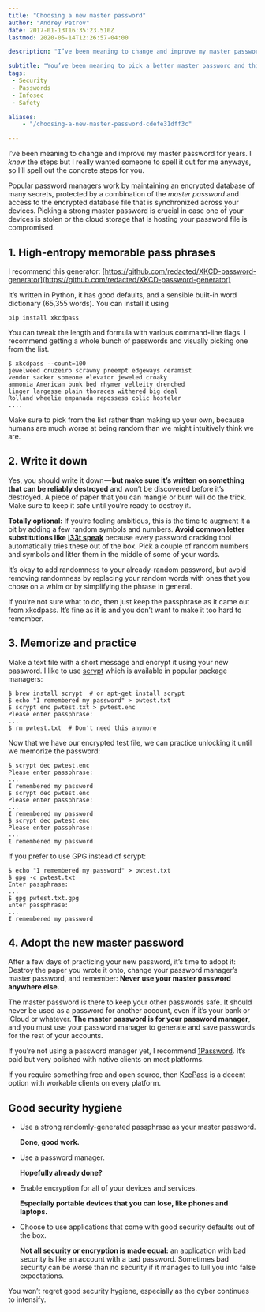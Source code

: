 ```yaml
---
title: "Choosing a new master password"
author: "Andrey Petrov"
date: 2017-01-13T16:35:23.510Z
lastmod: 2020-05-14T12:26:57-04:00

description: "I’ve been meaning to change and improve my master password for years. I knew the steps but I really wanted someone to spell it out for me anyways, so I’ll spell out the concrete steps for you…"

subtitle: "You’ve been meaning to pick a better master password and this article is your excuse: Step by step, the best practices are spelled out."
tags:
 - Security
 - Passwords
 - Infosec
 - Safety

aliases:
    - "/choosing-a-new-master-password-cdefe31dff3c"

---
```


I’ve been meaning to change and improve my master password for years. I _knew_ the steps but I really wanted someone to spell it out for me anyways, so I’ll spell out the concrete steps for you.

Popular password managers work by maintaining an encrypted database of many secrets, protected by a combination of the _master password_ and access to the encrypted database file that is synchronized across your devices. Picking a strong master password is crucial in case one of your devices is stolen or the cloud storage that is hosting your password file is compromised.

## 1. High-entropy memorable pass phrases

I recommend this generator:
[https://github.com/redacted/XKCD-password-generator](https://github.com/redacted/XKCD-password-generator)

It’s written in Python, it has good defaults, and a sensible built-in word dictionary (65,355 words). You can install it using 
```
pip install xkcdpass
```

You can tweak the length and formula with various command-line flags. I recommend getting a whole bunch of passwords and visually picking one from the list.

```
$ xkcdpass --count=100
jewelweed cruzeiro scrawny preempt edgeways ceramist
vendor sacker someone elevator jeweled croaky
ammonia American bunk bed rhymer velleity drenched
linger largesse plain thoraces withered big deal
Rolland wheelie empanada repossess colic hosteler
....
```


Make sure to pick from the list rather than making up your own, because humans are much worse at being random than we might intuitively think we are.

## 2. Write it down

Yes, you should write it down — **but make sure it’s written on something that can be reliably destroyed** and won’t be discovered before it’s destroyed. A piece of paper that you can mangle or burn will do the trick. Make sure to keep it safe until you’re ready to destroy it.

**Totally optional:** If you’re feeling ambitious, this is the time to augment it a bit by adding a few random symbols and numbers. **Avoid common letter substitutions like** [**l33t speak**](https://en.wikipedia.org/wiki/Leet) because every password cracking tool automatically tries these out of the box. Pick a couple of random numbers and symbols and litter them in the middle of some of your words.

It’s okay to add randomness to your already-random password, but avoid removing randomness by replacing your random words with ones that you chose on a whim or by simplifying the phrase in general.

If you’re not sure what to do, then just keep the passphrase as it came out from xkcdpass. It’s fine as it is and you don’t want to make it too hard to remember.

## 3. Memorize and practice

Make a text file with a short message and encrypt it using your new password. I like to use [scrypt](https://www.tarsnap.com/scrypt.html) which is available in popular package managers:

```
$ brew install scrypt  # or apt-get install scrypt
$ echo "I remembered my password" > pwtest.txt
$ scrypt enc pwtest.txt > pwtest.enc
Please enter passphrase:
...
$ rm pwtest.txt  # Don't need this anymore
```


Now that we have our encrypted test file, we can practice unlocking it until we memorize the password:

```
$ scrypt dec pwtest.enc
Please enter passphrase:
...
I remembered my password
$ scrypt dec pwtest.enc
Please enter passphrase:
...
I remembered my password
$ scrypt dec pwtest.enc
Please enter passphrase:
...
I remembered my password
```


If you prefer to use GPG instead of scrypt:

```
$ echo "I remembered my password" > pwtest.txt
$ gpg -c pwtest.txt
Enter passphrase:
...
$ gpg pwtest.txt.gpg
Enter passphrase:
...
I remembered my password
```


## 4. Adopt the new master password

After a few days of practicing your new password, it’s time to adopt it: Destroy the paper you wrote it onto, change your password manager’s master password, and remember: **Never use your master password anywhere else.**

The master password is there to keep your other passwords safe. It should never be used as a password for another account, even if it’s your bank or iCloud or whatever. **The master password is for your password manager**, and you must use your password manager to generate and save passwords for the rest of your accounts.

If you’re not using a password manager yet, I recommend [1Password](https://1password.com/). It’s paid but very polished with native clients on most platforms.

If you require something free and open source, then [KeePass](http://keepass.info/) is a decent option with workable clients on every platform.

## Good security hygiene

*   Use a strong randomly-generated passphrase as your master password.

    **Done, good work.**

*   Use a password manager.

    **Hopefully already done?**

*   Enable encryption for all of your devices and services.

    **Especially portable devices that you can lose, like phones and laptops.**

*   Choose to use applications that come with good security defaults out of the box.

    **Not all security or encryption is made equal:** an application with bad security is like an account with a bad password. Sometimes bad security can be worse than no security if it manages to lull you into false expectations.

You won’t regret good security hygiene, especially as the cyber continues to intensify.
